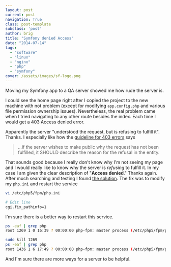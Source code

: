 ```yaml
---
layout: post
current: post
navigation: True
class: post-template
subclass: 'post'
author: brig
title: "Symfony denied Access"
date: "2014-07-14"
tags:
  - "software"
  - "linux"
  - "nginx"
  - "php"
  - "symfony"
cover: /assets/images/sf-logo.png
---
```


Moving my Symfony app to a QA server showed me how rude the server is.

I could see the home page right after I copied the project to the new machine with not problem (except for modifying `app.config.php` and various file permission ownership issues). Nevertheless, the real problem came when I tried navigating to any other route besides the index. Each time I would get a 403 Access denied error.

Apparently the server "understood the request, but is refusing to fulfill it". Thanks. I especially like how the [guideline for 403 errors](http://www.w3.org/Protocols/rfc2616/rfc2616-sec10.html) says

> ...if the server wishes to make public why the request has not been fulfilled, it SHOULD describe the reason for the refusal in the entity.

That sounds good because I really don't know why I'm not seeing my page and I would really like to know why the server is _refusing_ to fulfill it. In my case I am given the clear description of "**Access denied**." Thanks again. After much searching and testing I found [the solution](http://askubuntu.com/questions/164627/nginx-php-fpm-access-denied-error). The fix was to modify my `php.ini` and restart the service

```bash
vi /etc/php5/fpm/php.ini

# Edit line
cgi.fix_pathinfo=1
```

I'm sure there is a better way to restart this service.

```bash
ps -eaf | grep php 
root 1269 1 0 16:39 ? 00:00:00 php-fpm: master process (/etc/php5/fpm/php-fpm.conf)  

sudo kill 1269 
ps -eaf | grep php 
root 1436 1 6 17:49 ? 00:00:00 php-fpm: master process (/etc/php5/fpm/php-fpm.conf)
```

And I'm sure there are more ways for a server to be helpful.

